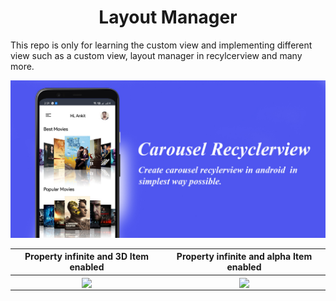 <h1 align="center"> Layout Manager </h1>
This repo is only for learning the custom view and implementing different view such as a custom view, layout manager in recylcerview and many more.

![Layout manager](./preview/lm.jpg)

Property infinite and 3D Item enabled |Property infinite and alpha Item enabled |
| :---------------: | :---------------: | 
| <img src="./preview/3ditem.gif" align="center" width="70%"/> | <img src="./preview/alpha.gif" align="center" width="70%"/> |
 
